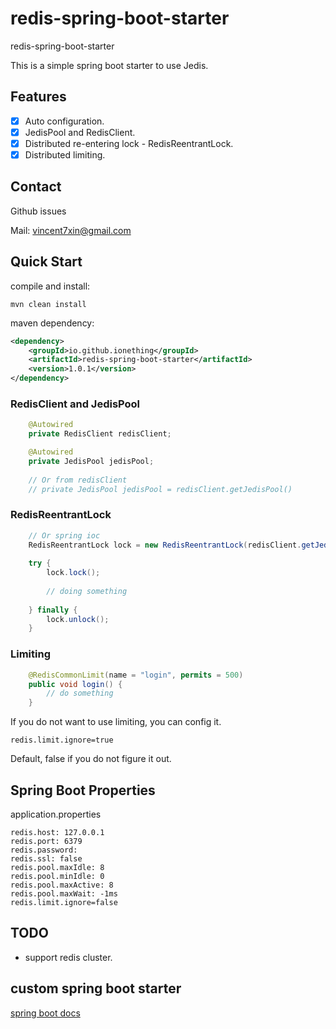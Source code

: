 # redis-spring-boot-starter
redis-spring-boot-starter

This is a simple spring boot starter to use Jedis. 

## Features
- [x] Auto configuration.
- [x] JedisPool and RedisClient.
- [x] Distributed re-entering lock - RedisReentrantLock.
- [x] Distributed limiting.

## Contact
Github issues

Mail: vincent7xin@gmail.com

## Quick Start

compile and install:

```
mvn clean install
```

maven dependency:

```xml
<dependency>
    <groupId>io.github.ionething</groupId>
    <artifactId>redis-spring-boot-starter</artifactId>
    <version>1.0.1</version>
</dependency>
```

### RedisClient and JedisPool

```java
    @Autowired
    private RedisClient redisClient;

    @Autowired
    private JedisPool jedisPool;
    
    // Or from redisClient
    // private JedisPool jedisPool = redisClient.getJedisPool()

```

### RedisReentrantLock

```java
    // Or spring ioc
    RedisReentrantLock lock = new RedisReentrantLock(redisClient.getJedisPool(), "name");
    
    try {
        lock.lock();
        
        // doing something
        
    } finally {
        lock.unlock();
    }

```

### Limiting

```java
    @RedisCommonLimit(name = "login", permits = 500)
    public void login() {
        // do something
    }
```

If you do not want to use limiting, you can config it.

```
redis.limit.ignore=true
```

Default, false if you do not figure it out.


## Spring Boot Properties
application.properties

```
redis.host: 127.0.0.1
redis.port: 6379
redis.password: 
redis.ssl: false
redis.pool.maxIdle: 8
redis.pool.minIdle: 0
redis.pool.maxActive: 8
redis.pool.maxWait: -1ms
redis.limit.ignore=false
```
 
## TODO
- support redis cluster.

## custom spring boot starter
[spring boot docs](https://docs.spring.io/spring-boot/docs/2.0.5.RELEASE/reference/htmlsingle/#boot-features-custom-starter)